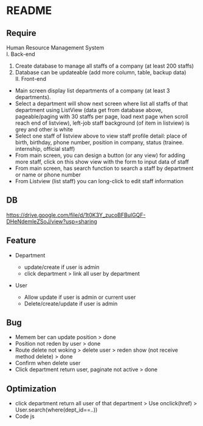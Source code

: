 # README

## Require

Human Resource Management System 				
I. Back-end				
 1. Create database to manage all staffs of a company (at least 200 staffs)				
 2. Database can be updateable (add more column, table, backup data)				
II. Front-end				
- Main screen display list departments of a company (at least 3 departments). 				
- Select a department will show next screen where list all staffs of that department using ListView (data get from database above, pageable/paging with 30 staffs per page, load next page when scroll reach end of listview), left-job staff background (of item in listview) is grey and other is white				
- Select one staff of listview above to view staff profile detail: place of birth, birthday, phone number, position in company, status (trainee. internship, official staff)				
- From main screen, you can design a button (or any view) for adding more staff, click on this show view with the form to input data of staff				
- From main screen, has search function to search a staff by department or name or phone number				
- From Listview (list staff) you can long-click to edit staff information				

## DB

https://drive.google.com/file/d/1t0K3Y_zucoBFBulGQF-DHeNdemleZSoJ/view?usp=sharing

## Feature

- Department
    + update/create if user is admin
    + click department > link all user by department

- User
    + Allow update if user is admin or current user
    + Delete/create/update if user is admin

## Bug

- Memem ber can update position > done
- Position not reden by user > done
- Route delete not woking > delete user > reden show (not receive method delete) > done
- Confirm when delete user 
- Click department return user, paginate not active > done

## Optimization

- click department return all user of that department > Use onclick(href) > User.search(where(dept_id==..)) 
- Code js   


